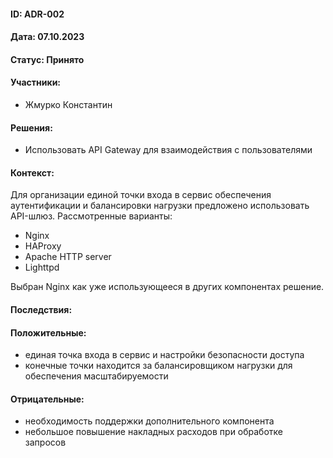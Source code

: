 #### ID: ADR-002

#### Дата: 07.10.2023

#### Статус: Принято

#### Участники:
* Жмурко Константин

#### Решения:
* Использовать API Gateway для взаимодействия с пользователями

#### Контекст:
Для организации единой точки входа в сервис обеспечения aутентификации и балансировки нагрузки предложено использовать API-шлюз.
Рассмотренные варианты:
* Nginx
* HAProxy
* Apache HTTP server
* Lighttpd

Выбран Nginx как уже использующееся в других компонентах решение.

#### Последствия:

#### Положительные:
* единая точка входа в сервис и настройки безопасности доступа
* конечные точки находится за балансировщиком нагрузки для обеспечения масштабируемости

#### Отрицательные:
* необходимость поддержки дополнительного компонента
* небольшое повышение накладных расходов при обработке запросов
